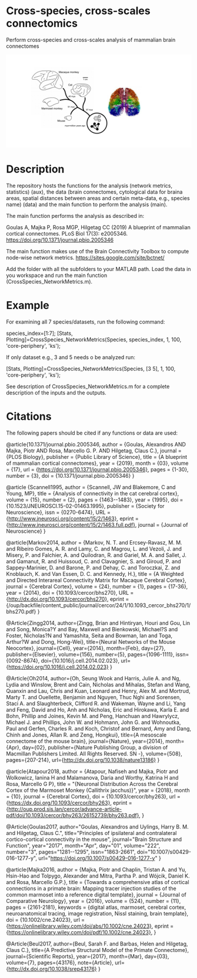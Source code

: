 # Cross-species, cross-scales connectomics
Perform cross-species and cross-scales analysis of mammalian brain connectomes

![Cross-species, cross-scales connectomics](species_connectomes_fig.png)

# Description
The repository hosts the functions for the analysis (network metrics, statistics) (aux), the data (brain connectomes, cytological data for braina areas, spatial distances between areas and certain meta-data, e.g., species name) (data) and the main function to perform the analysis (main).

The main function performs the analysis as described in:

Goulas A, Majka P, Rosa MGP, Hilgetag CC (2019) A blueprint of mammalian cortical connectomes. PLoS Biol 17(3): e2005346. https://doi.org/10.1371/journal.pbio.2005346

The main function makes use of the Brain Connectivity Toolbox to compute node-wise network metrics.
https://sites.google.com/site/bctnet/

Add the folder with all the subfolders to your MATLAB path. Load the data in you workspace and run the main function (CrossSpecies_NetworkMetrics.m).

# Example

For examining all 7 species/datasets, run the following command:

species_index=[1:7];
[Stats, Plotting]=CrossSpecies_NetworkMetrics(Species, species_index, 1, 100, 'core-periphery', 'ks');

If only dataset e.g., 3 and 5 needs o be analyzed run:

[Stats, Plotting]=CrossSpecies_NetworkMetrics(Species, [3 5], 1, 100, 'core-periphery', 'ks');

See description of CrossSpecies_NetworkMetrics.m for a complete description of the inputs and the outputs.

# Citations

The following papers should be cited if any functions or data are used:

@article{10.1371/journal.pbio.2005346,
    author = {Goulas, Alexandros AND Majka, Piotr AND Rosa, Marcello G. P. AND Hilgetag, Claus C.},
    journal = {PLOS Biology},
    publisher = {Public Library of Science},
    title = {A blueprint of mammalian cortical connectomes},
    year = {2019},
    month = {03},
    volume = {17},
    url = {https://doi.org/10.1371/journal.pbio.2005346},
    pages = {1-30},
    number = {3},
    doi = {10.1371/journal.pbio.2005346}
}

@article {Scannell1995,
	author = {Scannell, JW and Blakemore, C and Young, MP},
	title = {Analysis of connectivity in the cat cerebral cortex},
	volume = {15},
	number = {2},
	pages = {1463--1483},
	year = {1995},
	doi = {10.1523/JNEUROSCI.15-02-01463.1995},
	publisher = {Society for Neuroscience},
	issn = {0270-6474},
	URL = {http://www.jneurosci.org/content/15/2/1463},
	eprint = {http://www.jneurosci.org/content/15/2/1463.full.pdf},
	journal = {Journal of Neuroscience}
}

@article{Markov2014,
author = {Markov, N. T. and Ercsey-Ravasz, M. M. and Ribeiro Gomes, A. R. and Lamy, C. and Magrou, L. and Vezoli, J. and Misery, P. and Falchier, A. and Quilodran, R. and Gariel, M. A. and Sallet, J. and Gamanut, R. and Huissoud, C. and Clavagnier, S. and Giroud, P. and Sappey-Marinier, D. and Barone, P. and Dehay, C. and Toroczkai, Z. and Knoblauch, K. and Van Essen, D. C. and Kennedy, H.},
title = {A Weighted and Directed Interareal Connectivity Matrix for Macaque Cerebral Cortex},
journal = {Cerebral Cortex},
volume = {24},
number = {1},
pages = {17-36},
year = {2014},
doi = {10.1093/cercor/bhs270},
URL = {http://dx.doi.org/10.1093/cercor/bhs270},
eprint = {/oup/backfile/content_public/journal/cercor/24/1/10.1093_cercor_bhs270/1/bhs270.pdf}
}

@Article{Zingg2014,
author={Zingg, Brian
and Hintiryan, Houri
and Gou, Lin
and Song, Monica?Y
and Bay, Maxwell
and Bienkowski, Michael?S
and Foster, Nicholas?N
and Yamashita, Seita
and Bowman, Ian
and Toga, Arthur?W
and Dong, Hong-Wei},
title={Neural Networks of the Mouse Neocortex},
journal={Cell},
year={2014},
month={Feb},
day={27},
publisher={Elsevier},
volume={156},
number={5},
pages={1096-1111},
issn={0092-8674},
doi={10.1016/j.cell.2014.02.023},
url={https://doi.org/10.1016/j.cell.2014.02.023}
}

@Article{Oh2014,
author={Oh, Seung Wook
and Harris, Julie A.
and Ng, Lydia
and Winslow, Brent
and Cain, Nicholas
and Mihalas, Stefan
and Wang, Quanxin
and Lau, Chris
and Kuan, Leonard
and Henry, Alex M.
and Mortrud, Marty T.
and Ouellette, Benjamin
and Nguyen, Thuc Nghi
and Sorensen, Staci A.
and Slaughterbeck, Clifford R.
and Wakeman, Wayne
and Li, Yang
and Feng, David
and Ho, Anh
and Nicholas, Eric
and Hirokawa, Karla E.
and Bohn, Phillip
and Joines, Kevin M.
and Peng, Hanchuan
and Hawrylycz, Michael J.
and Phillips, John W.
and Hohmann, John G.
and Wohnoutka, Paul
and Gerfen, Charles R.
and Koch, Christof
and Bernard, Amy
and Dang, Chinh
and Jones, Allan R.
and Zeng, Hongkui},
title={A mesoscale connectome of the mouse brain},
journal={Nature},
year={2014},
month={Apr},
day={02},
publisher={Nature Publishing Group, a division of Macmillan Publishers Limited. All Rights Reserved. SN  -},
volume={508},
pages={207-214},
url={http://dx.doi.org/10.1038/nature13186}
}

@article{Atapour2018,
    author = {Atapour, Nafiseh and Majka, Piotr and Wolkowicz, Ianina H and Malamanova, Daria and Worthy, Katrina H and Rosa, Marcello G P},
    title = "{Neuronal Distribution Across the Cerebral Cortex of the Marmoset Monkey (Callithrix jacchus)}",
    year = {2018},
    month = {10},
    journal = {Cerebral Cortex},
    doi = {10.1093/cercor/bhy263},
    url = {https://dx.doi.org/10.1093/cercor/bhy263},
    eprint = {http://oup.prod.sis.lan/cercor/advance-article-pdf/doi/10.1093/cercor/bhy263/26152739/bhy263.pdf},
}

@Article{Goulas2017,
author="Goulas, Alexandros
and Uylings, Harry B. M.
and Hilgetag, Claus C.",
title="Principles of ipsilateral and contralateral cortico-cortical connectivity in the mouse",
journal="Brain Structure and Function",
year="2017",
month="Apr",
day="01",
volume="222",
number="3",
pages="1281--1295",
issn="1863-2661",
doi="10.1007/s00429-016-1277-y",
url="https://doi.org/10.1007/s00429-016-1277-y"
}

@article{Majka2016,
author = {Majka, Piotr and Chaplin, Tristan A. and Yu, Hsin-Hao and Tolpygo, Alexander and Mitra, Partha P. and Wójcik, Daniel K. and Rosa, Marcello G.P.},
title = {Towards a comprehensive atlas of cortical connections in a primate brain: Mapping tracer injection studies of the common marmoset into a reference digital template},
journal = {Journal of Comparative Neurology},
year = {2016},
volume = {524},
number = {11},
pages = {2161-2181},
keywords = {digital atlas, marmoset, cerebral cortex, neuroanatomical tracing, image registration, Nissl staining, brain template},
doi = {10.1002/cne.24023},
url = {https://onlinelibrary.wiley.com/doi/abs/10.1002/cne.24023},
eprint = {https://onlinelibrary.wiley.com/doi/pdf/10.1002/cne.24023},
}

@Article{Beul2017,
author={Beul, Sarah F.
and Barbas, Helen
and Hilgetag, Claus C.},
title={A Predictive Structural Model of the Primate Connectome},
journal={Scientific Reports},
year={2017},
month={Mar},
day={03},
volume={7},
pages={43176},
note={Article},
url={http://dx.doi.org/10.1038/srep43176}
} 


